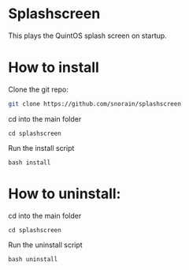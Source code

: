 # Splashscreen
This plays the QuintOS splash screen on startup.

# How to install
Clone the git repo:
```sh
git clone https://github.com/snorain/splashscreen
```
cd into the main folder
```
cd splashscreen
```
Run the install script
```
bash install
```

# How to uninstall:
cd into the main folder
```
cd splashscreen
```
Run the uninstall script
```
bash uninstall
```
